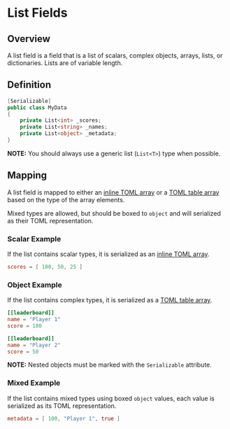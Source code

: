 # List Fields

## Overview

A list field is a field that is a list of scalars, complex objects, arrays, lists, or dictionaries.
Lists are of variable length.

## Definition

```csharp
[Serializable]
public class MyData
{
    private List<int> _scores;
    private List<string> _names;
    private List<object> _metadata;
}
```

**NOTE:** You should always use a generic list (`List<T>`) type when possible.

## Mapping

A list field is mapped to either an [inline TOML array](https://toml.io/en/v1.0.0#array) or a [TOML table array](https://toml.io/en/v1.0.0#array-of-tables) based on the type of the array elements.

Mixed types are allowed, but should be boxed to `object` and will serialized as their TOML representation.

### Scalar Example

If the list contains scalar types, it is serialized as an [inline TOML array](https://toml.io/en/v1.0.0#array).

```toml
scores = [ 100, 50, 25 ]
```

### Object Example

If the list contains complex types, it is serialized as a [TOML table array](https://toml.io/en/v1.0.0#array-of-tables).

```toml
[[leaderboard]]
name = "Player 1"
score = 100

[[leaderboard]]
name = "Player 2"
score = 50
```

**NOTE:** Nested objects must be marked with the `Serializable` attribute.

### Mixed Example

If the list contains mixed types using boxed `object` values, each value is serialized as its TOML representation.

```toml
metadata = [ 100, "Player 1", true ]
```
